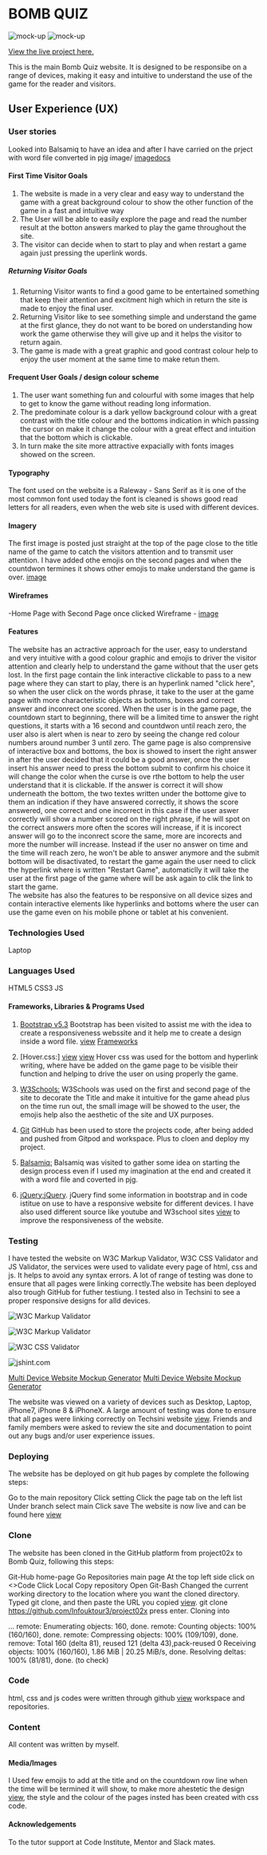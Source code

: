 # BOMB QUIZ

![mock-up](assets/images/mokup.png)
![mock-up](assets/images/mokup1.png)


[View the live project here.](https://infouktour3.github.io/project02x/)

This is the main Bomb Quiz website. It is designed to be responsibe on a range of devices, making it easy and intuitive to understand the use of the game for the reader and visitors.


## User Experience (UX)

### User stories
Looked into Balsamiq to have an idea and after I have carried on the prject with word file converted in pjg image/
[image](assets/images/Wireframe.png)[docs](docs/WIREFRAME-WEBSITE.docx)

#### First Time Visitor Goals
1) The website is made in a very clear and easy way to understand the game with a great background colour to show the other function of the game in a fast and intuitive way
2) The User will be able to easily explore the page and read the number result at the botton answers marked to play the game throughout the site. 
3) The visitor can decide when to start to play and when restart a game again just pressing the uperlink words.

##### Returning Visitor Goals
1) Returning Visitor wants to find a good game to be entertained something that keep their attention and excitment high which in return the site is made to enjoy the final user.
2) Returning Visitor like to see something simple and understand the game at the first glance, 
they do not want to be bored on understanding how work the game otherwise they will give up and it helps the visitor to return again.
3) The game is made with a great graphic and good contrast colour help to enjoy the user moment at the same time to make retun them.

#### Frequent User Goals / design colour scheme
1) The user want something fun and colourful with some images that help to get to know the game without reading long information.
2) The predominate colour is a dark yellow background colour with a great contrast with the title colour and the bottoms indication in which passing the cursor on make it change the colour 
 with a great effect and intuition that the bottom which is clickable.
3) In turn make the site more attractive expacially with fonts images showed on the screen.
 
#### Typography
The font used on the website is a Raleway - Sans Serif  as it is one of the most common font used today the font is cleaned is shows good read letters for all readers, 
even when the web site is used with different devices.

#### Imagery
The first image is posted just straight at the top of the page close to the title name of the game to catch the visitors attention and to transmit user attention. I have added othe emojis on the second pages and when the countdwon termines it shows other emojis to make understand the game is over.
[image](https://www.w3schools.com/charsets/tryit.asp?deci=128163)


#### Wireframes
-Home Page with Second Page once clicked Wireframe - [image](assets/images/Wireframe.png)

#### Features
The website has an actractive approach for the user, easy to understand and very intuitive with a good colour graphic and emojis to driver the visitor attention and clearly help to understand the game without that the user gets lost. In the first page contain the link interactive clickable to pass to a new  page where they can start to play, there is an hyperlink named "click here", so when the user click on the words phrase, it take to the user at the game page with more characteristic objects as bottoms, boxes and correct answer and inconrect one scored.
When the user is in the game page, the countdown start to beginning, there will be a limited time to answer the right questions, it starts with a 16 second and countdwon until reach zero, the user also is alert when is near to zero by  seeing the change red colour numbers around number 3 until zero. The game  page is also comprensive of interactive box and bottoms, the box is showed to insert the right answer in after the user decided that it could be a good answer, once the user insert his answer need to press the bottom submit to confirm his choice it will change the color when the curse is ove rthe bottom to help the user understand that it is clickable. If the answer is correct it will show underneath the bottom, the two textes written under the bottome give to them an indication if they have answered correctly, it shows the score answered, one correct and one incorrect in this case if the user aswer correctly will show a number scored on the right phrase, if he will spot on the correct answers more often the scores will increase, if it is incorect answer will go to the inconrect score the same, more are incorects and more the number will increase. Instead if the user no answer on time and the time will reach zero, he won't be able to answer anymore and the submit bottom will be disactivated, to restart the game again the user need to click the hyperlink where is written "Restart Game", automaticlly it will take the user at the first page of the game where will be ask again to clik the link to start the game.  
The website has also the features to be responsive on all device sizes and contain interactive elements like hyperlinks and bottoms where the user can use the game even on his mobile phone or tablet at his convenient.

### Technologies Used
Laptop

### Languages Used
HTML5
CSS3
JS

#### Frameworks, Libraries & Programs Used
1) [Bootstrap v5.3](https://getbootstrap.com/)
Bootstrap has been visited to assist me with the idea to create a responsiveness webssite and it help me to create a design inside a word file. [view](docs/WIREFRAME-WEBSITE.docx)
[Frameworks](https://infouktour3-project02x-w7gubda7n57.ws-eu106.gitpod.io/)

2) [Hover.css:] [view](index.css) [view](https://github.com/)
Hover css was used for the bottom and hyperlink writing, where have be added on the game page to be visible their function and helping to drive the user on using properly the game.

3) [W3Schools:](https://www.w3schools.com/charsets/tryit.asp?deci=128163)
W3Schools was used on the first and second page of the site to decorate the Title and make it intuitive for the game ahead plus on the time run out, the small image will be showed to the user, the emojis help also the aesthetic of the site and UX purposes.

4) [Git](https://infouktour3-project02x-yru3ukoln2m.ws-eu106.gitpod.io/)
GitHub has been used to store the projects code, after being added and pushed from Gitpod and workspace. Plus to cloen and deploy my project.

5) [Balsamiq:](https://balsamiq.com/)
Balsamiq was visited to gather some idea on starting the design process even if I used my imagination at the end and created it with a word file and coverted in pjg.

6)  [jQuery:](https://getbootstrap.com/docs/4.5/getting-started/introduction/)[jQuery](https://learn.codeinstitute.net/courses/course-v1:CodeInstitute+CSE101+2020_Q2/courseware/be0e510a3aca4bccb6e0bba4cf7cf06b/b47eaee24847486eb4424dfa29890cc0/).
jQuery find some information in bootstrap and in code istitue on use to have a responsive website for different devices. I have also used different source like youtube and W3school sites [view](https://www.w3schools.com/) to improve the responsiveness of the website.

### Testing
I have tested the website on W3C Markup Validator, W3C CSS Validator  and JS Validator, the services were used to validate every page of html, css and js. It helps to avoid any syntax errors. A lot of range of testing was done to ensure that all pages were linking correctly.The website has been deployed also trough GitHub for futher testiung. I tested also in Techsini to see a proper responsive designs for alld devices.

 ![W3C Markup Validator](assets/images/indexHtmlvaliatorl.png)

 ![W3C Markup Validator](assets/images/gameHtmlvalidator.png)
 
 ![W3C CSS Validator](assets/images/CssValidator.png)

 ![jshint.com](assets/images/JSValidator.png)
 
 [Multi Device Website Mockup Generator](assets/images/mokup.png)
 [Multi Device Website Mockup Generator](assets/images/mokup1.png)

The website was viewed on a variety of devices such as Desktop, Laptop, iPhone7, iPhone 8 & iPhoneX.
A large amount of testing was done to ensure that all pages were linking correctly on Techsini website [view](https://techsini.com/multi-mockup/index.php).
Friends and family members were asked to review the site and documentation to point out any bugs and/or user experience issues.

### Deploying
The website has be deployed on git hub pages by complete the following steps:

Go to the main repository
Click setting
Click the page tab on the left list
Under branch select main
Click save The website is now live and can be found here [view](https://infouktour3.github.io/project02x/)

### Clone
The website has been cloned in the GitHub platform from project02x to Bomb Quiz, following this steps:

Git-Hub home-page
Go Repositories main page
At the top left side click on <>Code
Click Local
Copy repository
Open Git-Bash
Changed the current working directory to the location where you want the cloned directory.
Typed git clone, and then paste the URL you copied [view](https://github.com/Infouktour3/project02x.git). git clone https://github.com/Infouktour3/project02x
press enter. Cloning into 

... remote: Enumerating objects: 160, done. 
remote: Counting objects: 100% (160/160), done.
remote: Compressing objects: 100% (109/109), done. 
remove: Total 160 (delta 81), reused 121 (delta 43),pack-reused 0
Receiving objects: 100% (160/160), 1.86 MiB | 20.25 MiB/s, done.
Resolving deltas: 100% (81/81), done. (to check)

### Code
html, css and js codes were written through github [view](https://infouktour3-project02x-w7gubda7n57.ws-eu106.gitpod.io/) workspace and repositories.

### Content
All content was written by myself.

#### Media/Images
I Used few emojis to add at the title and on the countdown row line when the time will be termined it will show, to make more ahestetic the design [view](https://www.w3schools.com/html/html_emojis.asp), the style and the colour of the pages insted has been created with css code. 


#### Acknowledgements
To the tutor support at Code Institute, Mentor and Slack mates.
